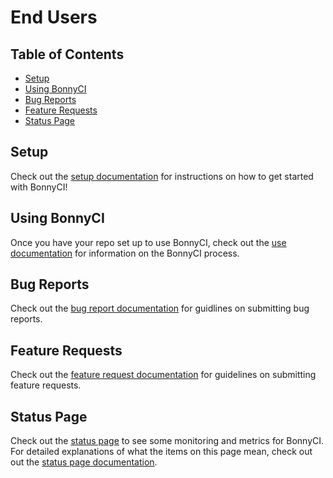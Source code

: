 # End Users

## Table of Contents

* [Setup](#setup)
* [Using BonnyCI](#using-bonnyci)
* [Bug Reports](#bug-reports)
* [Feature Requests](#feature-requests)
* [Status Page](#status-page)

## Setup

Check out the [setup documentation](setup/README.md) for instructions on how to get started with BonnyCI!

## Using BonnyCI

Once you have your repo set up to use BonnyCI, check out the [use documentation](use/README.md) for information on the BonnyCI process.

## Bug Reports

Check out the [bug report documentation](issues/README.md#bug-reports) for guidlines on submitting bug reports.

## Feature Requests

Check out the [feature request documentation](issues/README.md#feature-requests) for guidelines on submitting feature requests.

## Status Page

Check out the [status page](https://p.datadoghq.com/sb/cbf19e221-1b77fb05f2) to see some monitoring and metrics for BonnyCI. For detailed explanations of what the items on this page mean, check out out the [status page documentation](status/README.md).
